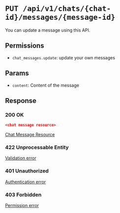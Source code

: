 # `PUT /api/v1/chats/{chat-id}/messages/{message-id}`
You can update a message using this API.


## Permissions

- `chat_messages.update`: update your own messages

## Params

- `content`: Content of the message

## Response

### 200 OK

```json
<chat message resource>
```

[Chat Message Resource](chat_message_resource.md)

### 422 Unprocessable Entity
[Validation error](../../_globals/validation-errors.md)

### 401 Unauthorized
[Authentication error](../../_globals/authentication-errors.md)

### 403 Forbidden
[Permission error](../../_globals/permission-errors.md)
